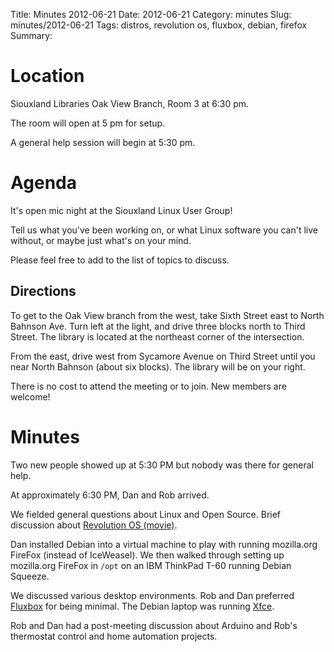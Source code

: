 Title: Minutes 2012-06-21
Date: 2012-06-21
Category: minutes
Slug: minutes/2012-06-21
Tags: distros, revolution os, fluxbox, debian, firefox
Summary:

Location
========

Siouxland Libraries Oak View Branch, Room 3 at 6:30 pm.

The room will open at 5 pm for setup.

A general help session will begin at 5:30 pm.

Agenda
======

It's open mic night at the Siouxland Linux User Group!

Tell us what you've been working on, or what Linux software you can't
live without, or maybe just what's on your mind.

Please feel free to add to the list of topics to discuss.

Directions
----------

To get to the Oak View branch from the west, take Sixth Street east to
North Bahnson Ave. Turn left at the light, and drive three blocks north
to Third Street. The library is located at the northeast corner of the
intersection.

From the east, drive west from Sycamore Avenue on Third Street until you
near North Bahnson (about six blocks). The library will be on your
right.

There is no cost to attend the meeting or to join. New members are
welcome!

Minutes
=======

Two new people showed up at 5:30 PM but nobody was there for general
help.

At approximately 6:30 PM, Dan and Rob arrived.

We fielded general questions about Linux and Open Source. Brief
discussion about [Revolution OS
(movie)](http://www.imdb.com/title/tt0308808/).

Dan installed Debian into a virtual machine to play with running
mozilla.org FireFox (instead of IceWeasel). We then walked through
setting up mozilla.org FireFox in `/opt` on an IBM ThinkPad T-60 running
Debian Squeeze.

We discussed various desktop environments. Rob and Dan preferred
[Fluxbox](http://fluxbox.org/) for being minimal. The Debian laptop was
running [Xfce](http://www.xfce.org/).

Rob and Dan had a post-meeting discussion about Arduino and Rob's
thermostat control and home automation projects.
